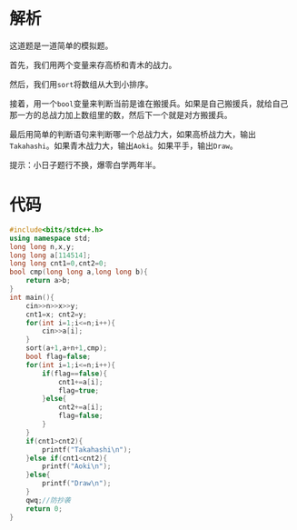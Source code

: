 # 解析

这道题是一道简单的模拟题。

首先，我们用两个变量来存高桥和青木的战力。

然后，我们用`sort`将数组从大到小排序。

接着，用一个`bool`变量来判断当前是谁在搬援兵。如果是自己搬援兵，就给自己那一方的总战力加上数组里的数，然后下一个就是对方搬援兵。

最后用简单的判断语句来判断哪一个总战力大，如果高桥战力大，输出`Takahashi`。如果青木战力大，输出`Aoki`。如果平手，输出`Draw`。

提示：小日子题行不换，爆零白学两年半。

# 代码

```cpp
#include<bits/stdc++.h>
using namespace std;
long long n,x,y;
long long a[114514];
long long cnt1=0,cnt2=0;
bool cmp(long long a,long long b){
	return a>b;
}
int main(){
	cin>>n>>x>>y;
	cnt1=x; cnt2=y;
	for(int i=1;i<=n;i++){
		cin>>a[i];
	}
	sort(a+1,a+n+1,cmp);
	bool flag=false;
	for(int i=1;i<=n;i++){
		if(flag==false){
			cnt1+=a[i];
			flag=true;
		}else{
			cnt2+=a[i];
			flag=false;
		}
	} 
	if(cnt1>cnt2){
		printf("Takahashi\n");
	}else if(cnt1<cnt2){
		printf("Aoki\n");
	}else{
		printf("Draw\n");
	}
	qwq;//防抄袭 
	return 0;
}


```
